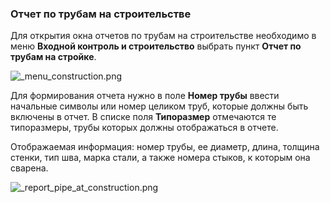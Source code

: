 ﻿
### Отчет по трубам на строительстве 

Для открытия окна отчетов по трубам на строительстве необходимо в меню **Входной контроль и строительство** выбрать пункт **Отчет по трубам на стройке**.

![_menu_construction.png](./images/_menu_construction.png "")

Для формирования отчета нужно в поле **Номер трубы** ввести начальные символы или номер целиком труб, которые должны быть включены в отчет. В списке поля **Типоразмер** отмечаются те типоразмеры, трубы которых должны отображаться в отчете. 


Отображаемая информация: номер трубы, ее диаметр, длина, толщина стенки, тип шва, марка стали, а также номера стыков, к которым она сварена.

![_report_pipe_at_construction.png](./images/_report_pipe_at_construction.png "")